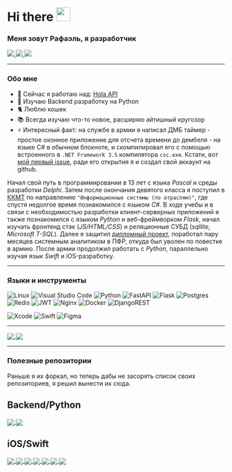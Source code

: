 <div id="header" align="left">
    <h1>Hi there  <img src="https://github.com/blackcater/blackcater/raw/main/images/Hi.gif" height="32"/></h1>
    <h3>Меня зовут Рафаэль, я разработчик</h3>
</div>

<div id="social" align="left">
  <a href="https://t.me/PaqpaeJIb">
      <img src="https://img.shields.io/badge/Telegram-blue?style=for-the-badge&logo=telegram&logoColor=white">
  </a>
  <a href="https://vk.com/kifor">
      <img src="https://img.shields.io/badge/VK-blue?style=for-the-badge&logo=vk&logoColor=white">
  </a>
  <a href="mailto:raphael.golubev@mail.ru">
      <img src="https://img.shields.io/badge/Mail-blue?style=for-the-badge&logo=e-mail&logoColor=white">
  </a>
</div>

---

### Обо мне
- 🔭 Сейчас я работаю над: [Hola API](https://github.com/raphaelgolubev/hola-api)
- 🐍 Изучаю Backend разработку на Python
- 🐈 Люблю кошек
- 📚 Всегда изучаю что-то новое, расширяю айтишный кругозор
- ⚡ Интересный факт: на службе в армии я написал ДМБ таймер - простое оконное приложение для отсчета времени до дембеля -
  на языке C# в обычном блокноте, и скомпилировал его с помощью встроенного в `.NET Framework 3.5` компилятора `csc.exe`.
  Кстати, вот [мой первый issue](https://github.com/vknet/vk/issues/365), ради его открытия я и создал свой аккаунт на github.

Начал свой путь в программировании в 13 лет с языка *Pascal* и среды разработки *Delphi*. Затем после окончания девятого класса я поступил в 
[ККМТ](https://unitech-mo.ru/obrazovanie/school-divisions/college-space-engineering-technology/) по направлению `"Информационные системы (по отраслям)"`, где спустя недолгое время
познакомился с языком *C#*. В ходе учебы и в связи с необходимостью разработки клиент-серверных приложений я также познакомился с языком *Python* и веб-фреймворком *Flask*, 
начал изучать фронтенд стэк (*JS/HTML/CSS*) и реляционные СУБД (*sqllite, Microsoft T-SQL*). Далее я защитил [дипломный проект](https://github.com/raphaelgolubev/golubev_diplom), 
поработал пару месяцев системным аналитиком в ПФР, откуда был уволен по повестке в армию. После армии продолжил работать с *Python*, параллельно изучая язык *Swift* и iOS-разработку.

---

### Языки и инструменты
![Linux](https://img.shields.io/badge/Linux-FCC624?style=for-the-badge&logo=linux&logoColor=black)
![Visual Studio Code](https://img.shields.io/badge/Visual%20Studio%20Code-0078d7.svg?style=for-the-badge&logo=visual-studio-code&logoColor=white)
![Python](https://img.shields.io/badge/python-3670A0?style=for-the-badge&logo=python&logoColor=ffdd54)
![FastAPI](https://img.shields.io/badge/FastAPI-005571?style=for-the-badge&logo=fastapi)
![Flask](https://img.shields.io/badge/flask-%23000.svg?style=for-the-badge&logo=flask&logoColor=white)
![Postgres](https://img.shields.io/badge/postgres-%23316192.svg?style=for-the-badge&logo=postgresql&logoColor=white)
![Redis](https://img.shields.io/badge/redis-%23DD0031.svg?style=for-the-badge&logo=redis&logoColor=white)
![JWT](https://img.shields.io/badge/JWT-black?style=for-the-badge&logo=JSON%20web%20tokens)
![Nginx](https://img.shields.io/badge/nginx-%23009639.svg?style=for-the-badge&logo=nginx&logoColor=white)
![Docker](https://img.shields.io/badge/Docker-%23009639.svg?style=for-the-badge&logo=docker&logoColor=white&color=#007FFF)
![DjangoREST](https://img.shields.io/badge/DJANGO-REST-ff1709?style=for-the-badge&logo=django&logoColor=white&color=ff1709&labelColor=gray)

![Xcode](https://img.shields.io/badge/xcode-%23009639.svg?style=for-the-badge&logo=xcode&logoColor=white&color=blue)
![Swift](https://img.shields.io/badge/swift-%23009639.svg?style=for-the-badge&logo=swift&logoColor=white&color=orange)
![Figma](https://img.shields.io/badge/figma-%23009639.svg?style=for-the-badge&logo=figma&logoColor=white&color=violet)

---

<a href="https://github.com/raphaelgolubev">
  <img align="center" src="https://github-readme-stats.vercel.app/api/top-langs/?username=raphaelgolubev&layout=donut" />
</a>
<a href="https://github.com/raphaelgolubev">
  <img align="center" src="https://github-readme-stats.vercel.app/api?username=raphaelgolubev&show_icons=true&show=prs_merged_percentage&rank_icon=github" />
</a>

---

### Полезные репозитории
Раньше я их форкал, но теперь дабы не засорять список своих репозиториев, я решил вынести их сюда.


**Backend/Python**
---
<a href="https://github.com/zhanymkanov/fastapi-best-practices">
  <img align="center" src="https://github-readme-stats.vercel.app/api/pin/?username=zhanymkanov&repo=fastapi-best-practices" />
</a>
<a href="https://github.com/litestar-org/litestar">
  <img align="center" src="https://github-readme-stats.vercel.app/api/pin/?username=litestar-org&repo=litestar" />
</a>


**iOS/Swift**
---
<a href="https://github.com/SwifterSwift/SwifterSwift">
  <img align="center" src="https://github-readme-stats.vercel.app/api/pin/?username=SwifterSwift&repo=SwifterSwift" />
</a>
<a href="https://github.com/ochococo/Design-Patterns-In-Swift">
  <img align="center" src="https://github-readme-stats.vercel.app/api/pin/?username=ochococo&repo=Design-Patterns-In-Swift" />
</a>
<a href="https://github.com/kishikawakatsumi/KeychainAccess">
  <img align="center" src="https://github-readme-stats.vercel.app/api/pin/?username=kishikawakatsumi&repo=KeychainAccess" />
</a>
<a href="https://github.com/sparrowcode/SwiftBoost">
  <img align="center" src="https://github-readme-stats.vercel.app/api/pin/?username=sparrowcode&repo=SwiftBoost" />
</a>
<a href="https://github.com/DanielCardonaRojas/Veil">
  <img align="center" src="https://github-readme-stats.vercel.app/api/pin/?username=DanielCardonaRojas&repo=Veil" />
</a>
<a href="https://github.com/AvdLee/CombineSwiftPlayground">
  <img align="center" src="https://github-readme-stats.vercel.app/api/pin/?username=AvdLee&repo=CombineSwiftPlayground" />
</a>
<a href="https://github.com/huri000/SwiftEntryKit">
  <img align="center" src="https://github-readme-stats.vercel.app/api/pin/?username=huri000&repo=SwiftEntryKit" />
</a>

